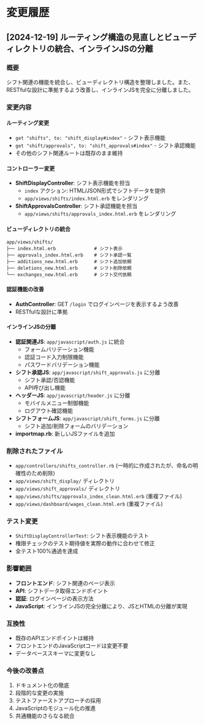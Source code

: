 # 変更履歴

## [2024-12-19] ルーティング構造の見直しとビューディレクトリの統合、インラインJSの分離

### 概要
シフト関連の機能を統合し、ビューディレクトリ構造を整理しました。また、RESTfulな設計に準拠するよう改善し、インラインJSを完全に分離しました。

### 変更内容

#### ルーティング変更
- `get "shifts", to: "shift_display#index"` - シフト表示機能
- `get "shift/approvals", to: "shift_approvals#index"` - シフト承認機能
- その他のシフト関連ルートは既存のまま維持

#### コントローラー変更
- **ShiftDisplayController**: シフト表示機能を担当
  - `index` アクション: HTML/JSON形式でシフトデータを提供
  - `app/views/shifts/index.html.erb` をレンダリング
- **ShiftApprovalsController**: シフト承認機能を担当
  - `app/views/shifts/approvals_index.html.erb` をレンダリング

#### ビューディレクトリの統合
```
app/views/shifts/
├── index.html.erb              # シフト表示
├── approvals_index.html.erb    # シフト承認一覧
├── additions_new.html.erb      # シフト追加依頼
├── deletions_new.html.erb      # シフト削除依頼
└── exchanges_new.html.erb      # シフト交代依頼
```

#### 認証機能の改善
- **AuthController**: GET `/login` でログインページを表示するよう改善
- RESTfulな設計に準拠

#### インラインJSの分離
- **認証関連JS**: `app/javascript/auth.js` に統合
  - フォームバリデーション機能
  - 認証コード入力制限機能
  - パスワードバリデーション機能
- **シフト承認JS**: `app/javascript/shift_approvals.js` に分離
  - シフト承認/否認機能
  - API呼び出し機能
- **ヘッダーJS**: `app/javascript/header.js` に分離
  - モバイルメニュー制御機能
  - ログアウト確認機能
- **シフトフォームJS**: `app/javascript/shift_forms.js` に分離
  - シフト追加/削除フォームのバリデーション
- **importmap.rb**: 新しいJSファイルを追加

### 削除されたファイル
- `app/controllers/shifts_controller.rb` (一時的に作成されたが、命名の明確性のため削除)
- `app/views/shift_display/` ディレクトリ
- `app/views/shift_approvals/` ディレクトリ
- `app/views/shifts/approvals_index_clean.html.erb` (重複ファイル)
- `app/views/dashboard/wages_clean.html.erb` (重複ファイル)

### テスト変更
- `ShiftDisplayControllerTest`: シフト表示機能のテスト
- 権限チェックのテスト期待値を実際の動作に合わせて修正
- 全テスト100%通過を達成

### 影響範囲
- **フロントエンド**: シフト関連のページ表示
- **API**: シフトデータ取得エンドポイント
- **認証**: ログインページの表示方法
- **JavaScript**: インラインJSの完全分離により、JSとHTMLの分離が実現

### 互換性
- 既存のAPIエンドポイントは維持
- フロントエンドのJavaScriptコードは変更不要
- データベーススキーマに変更なし

### 今後の改善点
1. ドキュメント化の徹底
2. 段階的な変更の実施
3. テストファーストアプローチの採用
4. JavaScriptのモジュール化の推進
5. 共通機能のさらなる統合
